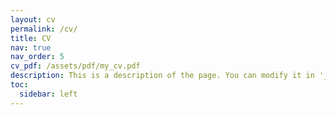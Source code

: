 ```yaml
---
layout: cv
permalink: /cv/
title: CV
nav: true
nav_order: 5
cv_pdf: /assets/pdf/my_cv.pdf
description: This is a description of the page. You can modify it in '_pages/cv.md'. You can also change or remove the top pdf download button.
toc:
  sidebar: left
---
```

